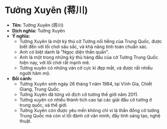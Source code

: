 # Tưởng Xuyên (蒋川)

* **Tên:** Tưởng Xuyên (蒋川)
* **Dịch nghĩa:** Tưởng Xuyên
* **Ý nghĩa:**
    * Tưởng Xuyên là một kỳ thủ cờ Tướng nổi tiếng của Trung Quốc, được biết đến với lối chơi sâu sắc, và khả năng tính toán chuẩn xác.
    * Anh có biệt danh là "Ngọc diện thần quân".
    * Anh là một trong những kỳ thủ hàng đầu của cờ Tướng Trung Quốc hiện nay, với lối chơi rất mạnh mẽ.
    * Tưởng xuyên có những ván cờ cực kì đẹp mắt, và được rất nhiều người hâm mộ.
* **Bối cảnh:**
    * Tưởng Xuyên sinh ngày 26 tháng 1 năm 1984, tại Vĩnh Gia, Chiết Giang, Trung Quốc.
    * Tưởng Xuyên đã từng vô địch cờ tướng thế giới năm 2011.
    * Tưởng xuyên có nhiều thành tích cao tại các giải đấu cờ tướng ở trung quốc, và thế giới.
    * Tưởng Xuyên còn được yêu mến không chỉ vì là thần đồng cờ tướng Trung Quốc mà còn vì lối đánh cờ văn minh, đầy tính sáng tạo, nghệ thuật.